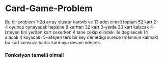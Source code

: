 # Card-Game-Problem
Bu bir problem
1-2d array olustur karovb ve 13 adet olmali toplam 52 kart
2-4 oyuncu oynayacak hepsine 8 karttan 32 kart
3-yerde 20 kart kalacak
4-isteyen biri yerden kart cekerken 4 tane cekip elindeki ile degisecek (4 alacak 4 koyacak)
5-isteyen ters bir sey demedigi surece (memnun kalmak) bu kart sonsuza kadar karmaya devam edecek.


### Fonksiyon temelli olmali

